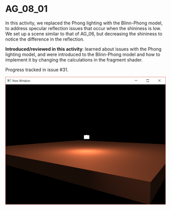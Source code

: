 # AG_08_01

In this activity, we replaced the Phong lighting with the Blinn-Phong model, to address specular reflection issues that occur when the shininess is low. We set up a scene similar to that of AG_06, but decreasing the shininess to notice the difference in the reflection.

**Introduced/reviewed in this activity**: learned about issues with the Phong lighting model, and were introduced to the Blinn-Phong model and how to implement it by changing the calculations in the fragment shader.

Progress tracked in issue #31.


![Demo](demo.png "DEMO AG_08_01")
